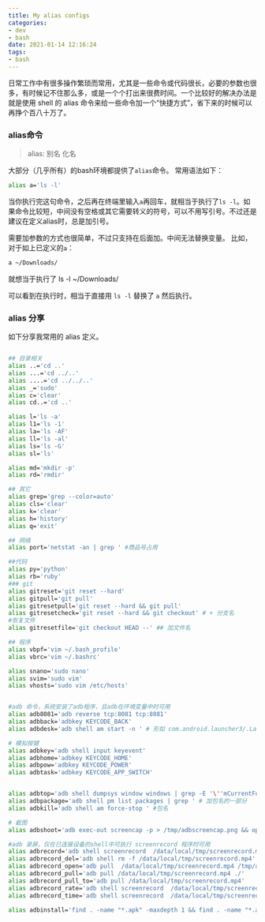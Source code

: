 ```yaml
---
title: My alias configs
categories:
- dev
- bash
date: 2021-01-14 12:16:24
tags:
- bash
---
```


日常工作中有很多操作繁琐而常用，尤其是一些命令或代码很长，必要的参数也很多，有时候记不住那么多，或是一个个打出来很费时间。一个比较好的解决办法是就是使用 shell 的 alias 命令来给一些命令加一个“快捷方式”，省下来的时候可以再挣个百八十万了。

### alias命令

> alias: 别名 化名

大部分（几乎所有）的bash环境都提供了`alias`命令。
常用语法如下：
```bash
alias a='ls -l'
```

当你执行完这句命令，之后再在终端里输入`a`再回车，就相当于执行了`ls -l`。如果命令比较短，中间没有空格或其它需要转义的符号，可以不用写引号。不过还是建议在定义alias时，总是加引号。

需要加参数的方式也很简单，不过只支持在后面加。中间无法替换变量。
比如，对于如上已定义的`a`：
```bash
a ~/Downloads/
```
就想当于执行了 ls -l ~/Downloads/

可以看到在执行时，相当于直接用 `ls -l` 替换了 `a` 然后执行。

### alias 分享

如下分享我常用的 alias 定义。

```bash

## 目录相关
alias ..='cd ..'
alias ...='cd ../..'
alias ....='cd ../../..'
alias _='sudo'
alias c='clear'
alias cd..='cd ..'

alias l='ls -a'
alias l1='ls -1'
alias la='ls -AF'
alias ll='ls -al'
alias ls='ls -G'
alias sl='ls'

alias md='mkdir -p'
alias rd='rmdir'

## 其它
alias grep='grep --color=auto'
alias cls='clear'
alias k='clear'
alias h='history'
alias q='exit'

## 网络
alias port='netstat -an | grep ' #商品号占用

##代码
alias py='python'
alias rb='ruby'
### git
alias gitreset='git reset --hard'
alias gitpull='git pull'
alias gitresetpull='git reset --hard && git pull'
alias gitresetcheck='git reset --hard && git checkout' # + 分支名
#恢复文件
alias gitresetfile='git checkout HEAD --' ## 加文件名

## 程序
alias vbpf='vim ~/.bash_profile'
alias vbrc='vim ~/.bashrc'

alias snano='sudo nano'
alias svim='sudo vim'
alias vhosts='sudo vim /etc/hosts'


#adb 命令，系统安装了adb程序，且adb在环境变量中时可用
alias adb8081='adb reverse tcp:8081 tcp:8081'
alias adbback='adbkey KEYCODE_BACK'
alias adbdesk='adb shell am start -n ' # 形如 com.android.launcher3/.Launcher  的包名类名

# 模拟按键
alias adbkey='adb shell input keyevent'
alias adbhome='adbkey KEYCODE_HOME'
alias adbpow='adbkey KEYCODE_POWER'
alias adbtask='adbkey KEYCODE_APP_SWITCH'


alias adbtop='adb shell dumpsys window windows | grep -E '\''mCurrentFocus|mFocusedApp'\'''
alias adbpackage='adb shell pm list packages | grep ' # 加包名的一部分
alias adbkill='adb shell am force-stop ' #包名

# 截图
alias adbshoot='adb exec-out screencap -p > /tmp/adbscreencap.png && open /tmp/adbscreencap.png'

#adb 录屏，仅在已连接设备的shell中可执行 screenrecord 程序时可用
alias adbrecord='adb shell screenrecord  /data/local/tmp/screenrecord.mp4'
alias adbrecord_del='adb shell rm -f /data/local/tmp/screenrecord.mp4'
alias adbrecord_open='adb pull  /data/local/tmp/screenrecord.mp4 /tmp/adbscreenrecord.mp4 && open /tmp/adbscreenrecord.mp4'
alias adbrecord_pull='adb pull /data/local/tmp/screenrecord.mp4 ./'
alias adbrecord_pull_to='adb pull /data/local/tmp/screenrecord.mp4'
alias adbrecord_rate='adb shell screenrecord  /data/local/tmp/screenrecord.mp4 --bit-rate'
alias adbrecord_time='adb shell screenrecord  /data/local/tmp/screenrecord.mp4 --time-limit'

alias adbinstall='find . -name "*.apk" -maxdepth 1 && find . -name "*.apk" -maxdepth 1 -exec echo "adb install -r {}" \; -exec adb install -r {} \;' # 安装此目录下所有的apk


```
